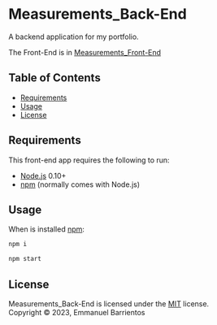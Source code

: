 Measurements_Back-End
==========
A backend application for my portfolio.

The Front-End is in [Measurements_Front-End][Front-End]

Table of Contents
-----------------

  * [Requirements](#requirements)
  * [Usage](#usage)
  * [License](#license)


Requirements
------------

This front-end app requires the following to run:

  * [Node.js][node] 0.10+
  * [npm][npm] (normally comes with Node.js)


Usage
-----
When is installed  [npm][npm]:

```sh
npm i 
```

```sh
npm start 
```

License
-------

Measurements_Back-End is licensed under the [MIT](#) license.  
Copyright &copy; 2023, Emmanuel Barrientos


[Front-End]:https://github.com/emanuel-bg/Measurements_Front-End
[node]: https://nodejs.org/
[npm]: https://www.npmjs.com/
[shield-node]: https://img.shields.io/badge/node.js%20support-0.10–5-brightgreen.svg
[shield-npm]: https://img.shields.io/badge/npm-v3.2.0-blue.svg
[shield-build]: https://img.shields.io/badge/build-passing-brightgreen.svg
